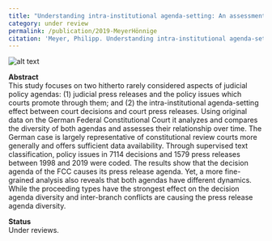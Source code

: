 ```yaml
---
title: "Understanding intra-institutional agenda-setting: An assessment of the two policy agendas at the German Federal Constitutional Court"
category: under review
permalink: /publication/2019-MeyerHönnige
citation: 'Meyer, Philipp. Understanding intra-institutional agenda-setting: An assessment of the two policy agendas at the German Federal Constitutional Court.'
---
```


![alt text](https://phimeyer.github.io/images/tab4_agenda_topics.jpg "Policy fields of the FCC's decision agenda and press release agenda")

<p><b>Abstract</b><br>
This study focuses on two hitherto rarely considered aspects of judicial policy agendas: (1) judicial press releases and the policy issues which courts promote through them; and (2) the intra-institutional agenda-setting effect between court decisions and court press releases. Using original data on the German Federal Constitutional Court it analyzes and compares the diversity of both agendas and assesses their relationship over time. The German case is largely representative of constitutional review courts more generally and offers sufficient data availability. Through supervised text classification, policy issues in 7114 decisions and 1579 press releases between 1998 and 2019 were coded. The results show that the decision agenda of the FCC causes its press release agenda. Yet, a more fine-grained analysis also reveals that both agendas have different dynamics. While the proceeding types have the strongest effect on the decision agenda diversity and inter-branch conflicts are causing the press release agenda diversity.</p>

<p><b>Status</b><br>
Under reviews.</p>
